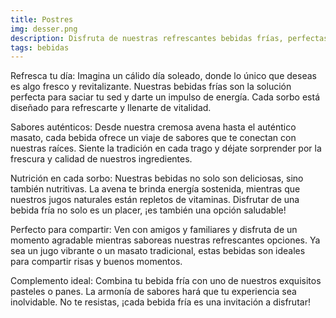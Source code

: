 ```yaml
---
title: Postres
img: desser.png 
description: Disfruta de nuestras refrescantes bebidas frías, perfectas para cualquier momento del día.
tags: bebidas
---
```


Refresca tu día: Imagina un cálido día soleado, donde lo único que deseas es algo fresco y revitalizante. Nuestras bebidas frías son la solución perfecta para saciar tu sed y darte un impulso de energía. Cada sorbo está diseñado para refrescarte y llenarte de vitalidad.

Sabores auténticos: Desde nuestra cremosa avena hasta el auténtico masato, cada bebida ofrece un viaje de sabores que te conectan con nuestras raíces. Siente la tradición en cada trago y déjate sorprender por la frescura y calidad de nuestros ingredientes.

Nutrición en cada sorbo: Nuestras bebidas no solo son deliciosas, sino también nutritivas. La avena te brinda energía sostenida, mientras que nuestros jugos naturales están repletos de vitaminas. Disfrutar de una bebida fría no solo es un placer, ¡es también una opción saludable!

Perfecto para compartir: Ven con amigos y familiares y disfruta de un momento agradable mientras saboreas nuestras refrescantes opciones. Ya sea un jugo vibrante o un masato tradicional, estas bebidas son ideales para compartir risas y buenos momentos.

Complemento ideal: Combina tu bebida fría con uno de nuestros exquisitos pasteles o panes. La armonía de sabores hará que tu experiencia sea inolvidable. No te resistas, ¡cada bebida fría es una invitación a disfrutar!